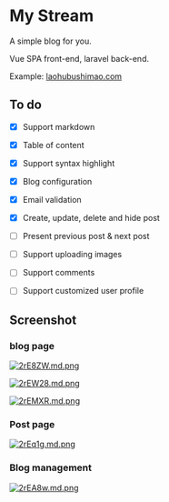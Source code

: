 # My Stream


A simple blog for you.

Vue SPA front-end, laravel back-end.


Example: [laohubushimao.com](https://laohubushimao.com)

## To do

- [x] Support markdown
- [x] Table of content
- [x] Support syntax highlight
- [x] Blog configuration
- [x] Email validation
- [x] Create, update, delete and hide post
- [ ] Present previous post & next post
- [ ] Support uploading images
- [ ] Support comments
- [ ] Support customized user profile






## Screenshot

### blog page
[![2rE8ZW.md.png](https://t1.picb.cc/uploads/2018/04/20/2rE8ZW.md.png)](https://www.picb.cc/image/2rE8ZW)

[![2rEW28.md.png](https://t1.picb.cc/uploads/2018/04/20/2rEW28.md.png)](https://www.picb.cc/image/2rEW28)

[![2rEMXR.md.png](https://t1.picb.cc/uploads/2018/04/20/2rEMXR.md.png)](https://www.picb.cc/image/2rEMXR)

### Post page
[![2rEq1g.md.png](https://t1.picb.cc/uploads/2018/04/20/2rEq1g.md.png)](https://www.picb.cc/image/2rEq1g)

### Blog management
[![2rEA8w.md.png](https://t1.picb.cc/uploads/2018/04/20/2rEA8w.md.png)](https://www.picb.cc/image/2rEA8w)








